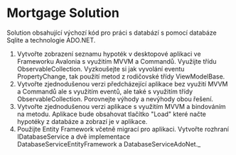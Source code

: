 # Mortgage Solution

Solution obsahující výchozí kód pro práci s databází s pomocí databáze Sqlite a technologie ADO.NET.

1. Vytvořte zobrazení seznamu hypoték v desktopové aplikaci ve Frameworku Avalonia s využitím MVVM a Commandů. Využijte třídu ObservableCollection. Vyzkoušejte si jak vyvolání eventu PropertyChange, tak použití metod z rodičovské třídy ViewModelBase.
2. Vytvořte zjednodušenou verzi předcházející aplikace bez využití MVVM a Commandů ale s využitím eventů, ale také s využitím třídy ObservableCollection. Porovnejte výhody a nevýhody obou řešení.
3. Vytvořte zjednodušenou verzi aplikace s využitím MVVM a bindováním na metodu. Aplikace bude obsahovat tlačítko "Load" které načte hypotéky z databáze a zobrazí je v aplikace.
4. Použijte Entity Framework včetně migrací pro aplikaci. Vytvořte rozhraní IDatabaseService a dvě implementace DatabaseServiceEntityFramework a DatabaseServiceAdoNet._
